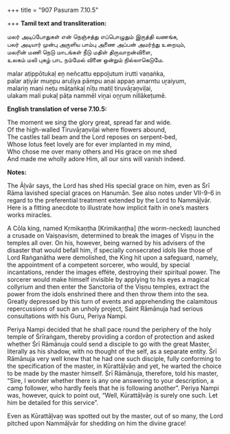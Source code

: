 +++
title = "907 Pasuram 7.10.5"

+++
**Tamil text and transliteration:**

மலர் அடிப்போதுகள் என் நெஞ்சத்து எப்பொழுதும் இருத்தி வணங்க,  
பலர் அடியார் முன்பு அருளிய பாம்பு அணை அப்பன் அமர்ந்து உறையும்,  
மலரின் மணி நெடு மாடங்கள் நீடு மதிள் திருவாறன்விளை,  
உலகம் மலி புகழ் பாட நம்மேல் வினை ஒன்றும் நில்லாகெடுமே.

malar aṭippōtukaḷ eṉ neñcattu eppoḻutum irutti vaṇaṅka,  
palar aṭiyār muṉpu aruḷiya pāmpu aṇai appaṉ amarntu uṟaiyum,  
malariṉ maṇi neṭu māṭaṅkaḷ nīṭu matiḷ tiruvāṟaṉviḷai,  
ulakam mali pukaḻ pāṭa nammēl viṉai oṉṟum nillākeṭumē.

**English translation of verse 7.10.5:**

The moment we sing the glory great, spread far and wide.  
Of the high-walled Tiruvāṟaṉviḷai where flowers abound,  
The castles tall beam and the Lord reposes on serpent-bed,  
Whose lotus feet lovely are for ever implanted in my mind,  
Who chose me over many others and His grace on me shed  
And made me wholly adore Him, all our sins will vanish indeed.

**Notes:**

The Āḻvār says, the Lord has shed His special grace on him, even as Śrī Rāma lavished special graces on Hanumān. See also notes under VII-9-6 in regard to the preferential treatment extended by the Lord to Nammāḻvār. Here is a fitting anecdote to illustrate how implicit faith in one’s masters works miracles.

A Cōla king, named Kṛmikaṇṭha [Krimikaṇṭha] (the worm-necked) launched a crusade on Vaiṣṇavism, determined to break the images of Viṣṇu in the temples all over. On his, however, being warned by his advisers of the disaster that would befall him, if specially consecrated idols like those of Lord Raṅganātha were demolished, the King hit upon a safeguard, namely, the appointment of a competent sorcerer, who would, by special incantations, render the images efféte, destroying their spiritual power. The sorcerer would make himself invisible by applying to his eyes a magical collyrium and then enter the Sanctoria of the Viṣṇu temples, extract the power from the idols enshrined there and then throw them into the sea. Greatly depressed by this turn of events and apprehending the calamitous repercussions of such an unholy project, Saint Rāmānuja had serious consultations with his Guru, Periya Nampi.

Periya Nampi decided that he shall pace round the periphery of the holy temple of Śrīraṅgam, thereby providing a cordon of protection and asked whether Śrī Rāmānuja could send a disciple to go with the great Master, literally as his shadow, with no thought of the self, as a separate entity. Śrī Rāmānuja very well knew that he had one such disciple, fully conforming to the specification of the master, in Kūrattāḻvāṉ and yet, he warted the choice to be made by the master himself. Śrī Rāmānuja, therefore, told his master, “Sire, I wonder whether there is any one answering to your description, a camp follower, who hardly feels that he is following another”. Periya Nampi was, however, quick to point out, “Well, Kūrattāḻvāṉ is surely one such. Let him be detailed for this service”.

Even as Kūrattāḻvaṉ was spotted out by the master, out of so many, the Lord pitched upon Nammāḻvār for shedding on him the divine grace!


